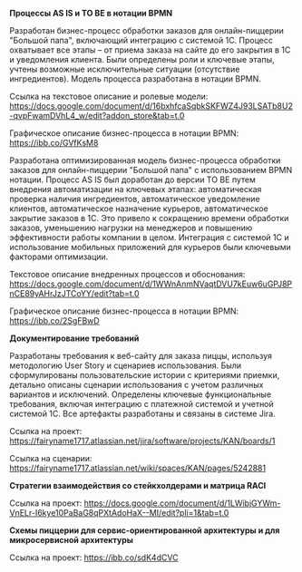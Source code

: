 




**Процессы AS IS и TO BE в нотации BPMN**

Разработан бизнес-процесс обработки заказов для онлайн-пиццерии "Большой папа", включающий интеграцию с системой 1С. Процесс охватывает все этапы – от приема заказа на сайте до его закрытия в 1С и уведомления клиента. Были определены роли и ключевые этапы, учтены возможные исключительные ситуации (отсутствие ингредиентов). Модель процесса разработана в нотации BPMN.

Ссылка на текстовое описание и ролевые модели: 
https://docs.google.com/document/d/16bxhfcaSqbkSKFWZ4J93LSATb8U2-qvpFwamDVhL4_w/edit?addon_store&tab=t.0

Графическое описание бизнес-процесса в нотации BPMN: https://ibb.co/GVfKsM8

Разработана оптимизированная модель бизнес-процесса обработки заказов для онлайн-пиццерии "Большой папа" с использованием BPMN нотации. Процесс AS IS был доработан до версии TO BE путем внедрения автоматизации на ключевых этапах: автоматическая проверка наличия ингредиентов, автоматическое уведомление клиентов, автоматическое назначение курьеров, автоматическое закрытие заказов в 1С. Это привело к сокращению времени обработки заказов, уменьшению нагрузки на менеджеров и повышению эффективности работы компании в целом. Интеграция с системой 1С и использование мобильных приложений для курьеров были ключевыми факторами оптимизации.

Текстовое описание внедренных процессов и обоснования: https://docs.google.com/document/d/1WWnAnmNVaqtDVU7kEuw6uGPJ8PnCE89yAHrJzJTCoYY/edit?tab=t.0

Графическое описание бизнес-процесса в нотации BPMN: https://ibb.co/2SgFBwD



**Документирование требований**

Разработаны требования к веб-сайту для заказа пиццы, используя методологию User Story и сценариев использования. Были сформулированы пользовательские истории с критериями приемки, детально описаны сценарии использования с учетом различных вариантов и исключений. Определены ключевые функциональные требования, включая интеграцию с платежной системой и учетной системой 1С. Все артефакты разработаны и связаны в системе Jira.

Ссылка на проект: https://fairyname1717.atlassian.net/jira/software/projects/KAN/boards/1

Ссылка на сценарии: https://fairyname1717.atlassian.net/wiki/spaces/KAN/pages/5242881


**Стратегии взаимодействия со стейкхолдерами и матрица RACI**

Ссылка на проект: https://docs.google.com/document/d/1LWibjGYWm-VnELr-I6kye10PaBaG8qPXtAdoHaX--MI/edit?pli=1&tab=t.0
 
**Схемы пиццерии для сервис-ориентированной архитектуры и для микросервисной архитектуры**

Ссылка на проект: https://ibb.co/sdK4dCVC




